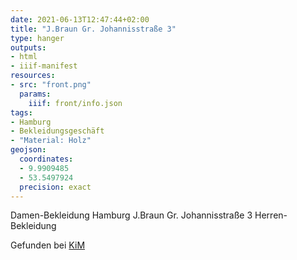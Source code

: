 ```yaml
---
date: 2021-06-13T12:47:44+02:00
title: "J.Braun Gr. Johannisstraße 3"
type: hanger
outputs:
- html
- iiif-manifest
resources:
- src: "front.png"
  params:
    iiif: front/info.json
tags:
- Hamburg
- Bekleidungsgeschäft
- "Material: Holz"
geojson:
  coordinates:
  - 9.9909485
  - 53.5497924
  precision: exact
---
```


Damen-Bekleidung Hamburg J.Braun Gr. Johannisstraße 3 Herren-Bekleidung

<div class="source">Gefunden bei <a href="https://www.neue-arbeit-brockensammlung.de/geschaefte/zweigstelle-kim/">KiM</a></div>
